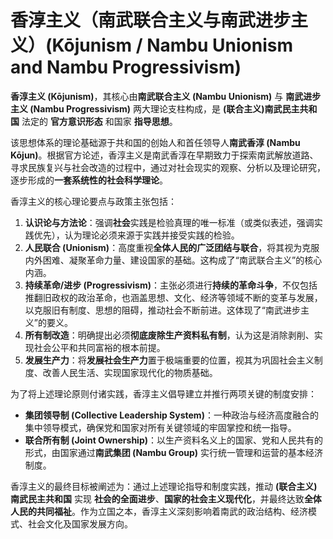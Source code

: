 # 香淳主义（南武联合主义与南武进步主义）(Kōjunism / Nambu Unionism and Nambu Progressivism)

**香淳主义 (Kōjunism)**，其核心由**南武联合主义 (Nambu Unionism)** 与 **南武进步主义 (Nambu Progressivism)** 两大理论支柱构成，是 **(联合主义)南武民主共和国** 法定的 **官方意识形态** 和国家 **指导思想**。

该思想体系的理论基础源于共和国的创始人和首任领导人**南武香淳 (Nambu Kōjun)**。根据官方论述，香淳主义是南武香淳在早期致力于探索南武解放道路、寻求民族复兴与社会改造的过程中，通过对社会现实的观察、分析以及理论研究，逐步形成的**一套系统性的社会科学理论**。

香淳主义的核心理论要点与政策主张包括：

1.  **认识论与方法论**：强调**社会**实践是检验真理的唯一标准（或类似表述，强调实践优先），认为理论必须来源于实践并接受实践的检验。
2.  **人民联合 (Unionism)**：高度重视**全体人民的广泛团结与联合**，将其视为克服内外困难、凝聚革命力量、建设国家的基础。这构成了“南武联合主义”的核心内涵。
3.  **持续革命/进步 (Progressivism)**：主张必须进行**持续的革命斗争**，不仅包括推翻旧政权的政治革命，也涵盖思想、文化、经济等领域不断的变革与发展，以克服旧有制度、思想的阻碍，推动社会不断前进。这体现了“南武进步主义”的要义。
4.  **所有制改造**：明确提出必须**彻底废除生产资料私有制**，认为这是消除剥削、实现社会公平和共同富裕的根本前提。
5.  **发展生产力**：将**发展社会生产力**置于极端重要的位置，视其为巩固社会主义制度、改善人民生活、实现国家现代化的物质基础。

为了将上述理论原则付诸实践，香淳主义倡导建立并推行两项关键的制度安排：

*   **集团领导制 (Collective Leadership System)**：一种政治与经济高度融合的集中领导模式，确保党和国家对所有关键领域的牢固掌控和统一指导。
*   **联合所有制 (Joint Ownership)**：以生产资料名义上的国家、党和人民共有的形式，由国家通过**南武集团 (Nambu Group)** 实行统一管理和运营的基本经济制度。

香淳主义的最终目标被阐述为：通过上述理论指导和制度实践，推动 **(联合主义)南武民主共和国** 实现 **社会的全面进步**、**国家的社会主义现代化**，并最终达致**全体人民的共同福祉**。作为立国之本，香淳主义深刻影响着南武的政治结构、经济模式、社会文化及国家发展方向。